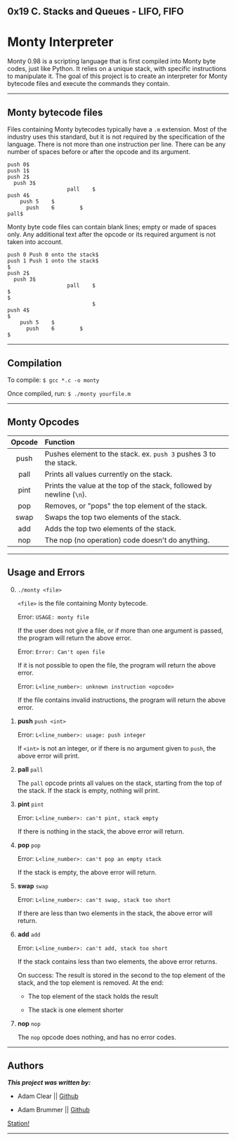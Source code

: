 ## 0x19 C. Stacks and Queues - LIFO, FIFO

# Monty Interpreter


Monty 0.98 is a scripting language that is first compiled into Monty byte
codes, just like Python. It relies on a unique stack, with specific 
instructions to manipulate it. The goal of this project is to create an 
interpreter for Monty bytecode files and execute the commands they contain.

---

## Monty bytecode files


Files containing Monty bytecodes typically have a `.m` extension. Most 
of the industry uses this standard, but it is not required by the 
specification of the language. There is not more than one instruction
per line. There can be any number of spaces before or after the opcode
and its argument.

```
push 0$
push 1$
push 2$
  push 3$
                   pall    $
push 4$
    push 5    $
      push    6        $
pall$
```

Monty byte code files can contain blank lines; empty or made of spaces only.
Any additional text after the opcode or its required argument is not taken
into account.

```
push 0 Push 0 onto the stack$
push 1 Push 1 onto the stack$
$
push 2$
  push 3$
                   pall    $
$
$
                           $
push 4$
$
    push 5    $
      push    6        $
$
```

---

## Compilation


To compile: `$ gcc *.c -o monty`

Once compiled, run: `$ ./monty yourfile.m`

---

## Monty Opcodes


| Opcode | Function |
|:------:|:--------------------------------------------------------------------|
| push | Pushes element to the stack. ex. `push 3` pushes 3 to the stack. |
| pall | Prints all values currently on the stack. |
| pint | Prints the value at the top of the stack, followed by newline (`\n`). |
| pop | Removes, or "pops" the top element of the stack. |
| swap | Swaps the top two elements of the stack. |
| add | Adds the top two elements of the stack. |
| nop | The nop (no operation) code doesn't do anything. |

---

## Usage and Errors


0. `./monty <file>`

	`<file>` is the file containing Monty bytecode.

	Error: `USAGE: monty file`

	If the user does not give a file, or if more than one argument is passed, 
	the program will return the above error.

	Error: `Error: Can't open file`

	If it is not possible to open the file, the program will return the above 
	error.

	Error: `L<line_number>: unknown instruction <opcode>`

	If the file contains invalid instructions, the program will return the 
	above error.


1. **push** `push <int>`

	Error: `L<line_number>: usage: push integer`

	If `<int>` is not an integer, or if there is no argument given to `push`, 
	the above error will print.


2. **pall** `pall`

	The `pall` opcode prints all values on the stack, starting from the top of 
	the stack. If the stack is empty, nothing will print.


3. **pint** `pint`

	Error: `L<line_number>: can't pint, stack empty`

	If there is nothing in the stack, the above error will return.


4. **pop** `pop`

	Error: `L<line_number>: can't pop an empty stack`

	If the stack is empty, the above error will return.


5. **swap** `swap`

	Error: `L<line_number>: can't swap, stack too short`

	If there are less than two elements in the stack, the above error 
	will return.


6. **add** `add`

	Error: `L<line_number>: can't add, stack too short`

	If the stack contains less than two elements, the above error returns.

	On success: The result is stored in the second to the top element of the
	stack, and the top element is removed. At the end:

	 * The top element of the stack holds the result

	 * The stack is one element shorter


7. **nop** `nop`

	The `nop` opcode does nothing, and has no error codes.



---

## Authors

<strong><em>This project was written by:</em></strong>

* Adam Clear || [Github](https://github.com/adamclear)

* Adam Brummer || [Github](https://github.com/AdamNB-sys)

[Station!](https://www.youtube.com/watch?v=pLqoZtmyxxk)

---
